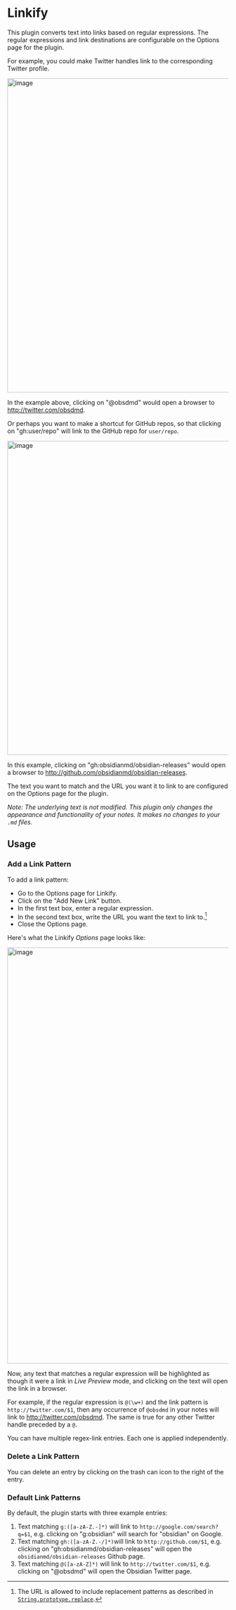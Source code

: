 # Linkify
This plugin converts text into links based on regular expressions. The regular expressions and link destinations are configurable on the Options page for the plugin.

For example, you could make Twitter handles link to the corresponding Twitter profile.

<img width="715" alt="image" src="https://user-images.githubusercontent.com/37097379/171934159-a8b2b751-1b6b-4b2d-944b-939f3e56d41b.png">

In the example above, clicking on "@obsdmd" would open a browser to http://twitter.com/obsdmd.

Or perhaps you want to make a shortcut for GitHub repos, so that clicking on "gh:user/repo" will link to the GitHub repo for `user/repo`.

<img width="715" alt="image" src="https://user-images.githubusercontent.com/37097379/171542746-de76396e-c31f-41f4-a155-7510688379b5.png">

In this example, clicking on "gh:obsidianmd/obsidian-releases" would open a browser to http://github.com/obsidianmd/obsidian-releases.

The text you want to match and the URL you want it to link to are configured on the Options page for the plugin.

_Note: The underlying text is not modified. This plugin only changes the appearance and functionality of your notes. It makes no changes to your `.md` files._

## Usage
### Add a Link Pattern
To add a link pattern:
- Go to the Options page for Linkify.
- Click on the "Add New Link" button.
- In the first text box, enter a regular expression.
- In the second text box, write the URL you want the text to link to.[^1]
- Close the Options page.

[^1]: The URL is allowed to include replacement patterns as described in [`String.prototype.replace`](https://developer.mozilla.org/en-US/docs/Web/JavaScript/Reference/Global_Objects/String/replace#specifying_a_string_as_a_parameter).

Here's what the Linkify *Options* page looks like:

<img width="947" alt="image" src="https://user-images.githubusercontent.com/37097379/174934488-bc067504-4844-4697-9099-08c6f61378c5.png">

Now, any text that matches a regular expression will be highlighted as though it were a link in *Live Preview* mode, and clicking on the text will open the link in a browser.

For example, if the regular expression is `@(\w+)` and the link pattern is `http://twitter.com/$1`, then any occurrence of `@obsdmd` in your notes will link to http://twitter.com/obsdmd. The same is true for any other Twitter handle preceded by a `@`.

You can have multiple regex-link entries. Each one is applied independently.

### Delete a Link Pattern
You can delete an entry by clicking on the trash can icon to the right of the entry.

### Default Link Patterns
By default, the plugin starts with three example entries:

1. Text matching `g:([a-zA-Z.-]*)` will link to `http://google.com/search?q=$1`, e.g. clicking on "g:obsidian" will search for "obsidian" on Google.
2. Text matching `gh:([a-zA-Z.-/]*)`will link to `http://github.com/$1`, e.g. clicking on "gh:obsidianmd/obsidian-releases" will open the `obsidianmd/obsidian-releases` Github page.
3. Text matching `@([a-zA-Z]*)` will link to `http://twitter.com/$1`, e.g. clicking on "@obsdmd" will open the Obsidian Twitter page.
